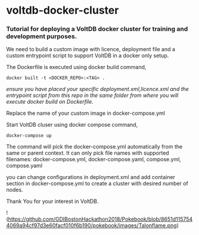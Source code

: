 # voltdb-docker-cluster
### Tutorial for deploying a VoltDB docker cluster for training and development purposes. 

We need to build a custom image with licence, deployment file and a custom entrypoint script to support VoltDB in a docker only setup.

The Dockerfile is executed using docker build command,

`docker built -t <DOCKER_REPO>:<TAG> .`

*ensure you have placed your specific deployment.xml,licence.xml and the entrypoint script from this repo in the same folder from where you will execute docker build on Dockerfile.*

Replace the name of your custom image in docker-compose.yml

Start VoltDB cluser using docker compose command,

`docker-compose up`

The command will pick the docker-compose.yml automatically from the same or parent context. It can only pick file names with supported filenames: docker-compose.yml, docker-compose.yaml, compose.yml, compose.yaml

you can change configurations in deployment.xml and add container section in docker-compose.yml to create a cluster with desired number of nodes.
 
Thank You for your interest in VoltDB.

!(https://github.com/GDIBostonHackathon2018/Pokebook/blob/8651d1157544069a94cf97d3e60facf010f6b190/pokebook/images/Talonflame.png)
